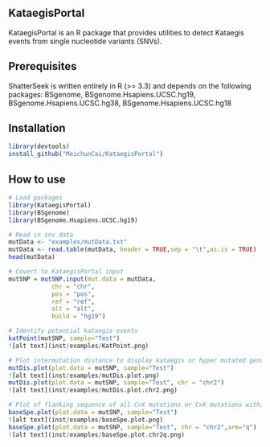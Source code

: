 ## KataegisPortal 

KataegisPortal is an R package that provides utilities to detect Kataegis events from single nucleotide variants (SNVs). 

## Prerequisites

ShatterSeek is written entirely in R (>= 3.3) and depends on the following packages:
BSgenome, BSgenome.Hsapiens.UCSC.hg19, BSgenome.Hsapiens.UCSC.hg38, BSgenome.Hsapiens.UCSC.hg18 


## Installation
```R
library(devtools)
install_github("MeichunCai/KataegisPortal")
```

## How to use

```R
# Load packages
library(KataegisPortal)
library(BSgenome)
library(BSgenome.Hsapiens.UCSC.hg19)

# Read in snv data
mutData <- "examples/mutData.txt"
mutData <- read.table(mutData, header = TRUE,sep = "\t",as.is = TRUE)
head(mutData)

# Covert to KataegisPortal input
mutSNP = mutSNP.input(mut.data = mutData,
			chr = "chr",
			pos = "pos",
			ref = "ref",
			alt = "alt",
			build = "hg19")

# Identify potential kataegis events
katPoint(mutSNP, sample="Test")
![alt text](inst/examples/KatPoint.png)

# Plot intermutation distance to display kataegis or hyper mutated genomic regions
mutDis.plot(plot.data = mutSNP, sample="Test")
![alt text](inst/examples/mutDis.plot.png)
mutDis.plot(plot.data = mutSNP, sample="Test", chr = "chr2")
![alt text](inst/examples/mutDis.plot.chr2.png)

# Plot of flanking sequence of all C>X mutations or C>X mutations within a chromosome/chromosome arm
baseSpe.plot(plot.data = mutSNP, sample="Test")
![alt text](inst/examples/baseSpe.plot.png)
baseSpe.plot(plot.data = mutSNP, sample="Test", chr = "chr2",arm="q")
![alt text](inst/examples/baseSpe.plot.chr2q.png)
```



